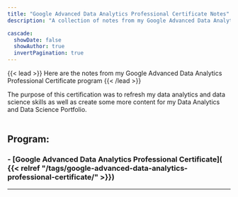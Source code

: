 ```yaml
---
title: "Google Advanced Data Analytics Professional Certificate Notes"
description: "A collection of notes from my Google Advanced Data Analytics Professional Certificate program"

cascade:
  showDate: false
  showAuthor: true
  invertPagination: true
---
```


{{< lead >}}
Here are the notes from my Google Advanced Data Analytics Professional Certificate program
{{< /lead >}}

The purpose of this certification was to refresh my data analytics and data science skills as well as create some more content for my Data Analytics and Data Science Portfolio.
<br><br>
## Program:  
### - [Google Advanced Data Analytics Professional Certificate]( {{< relref "/tags/google-advanced-data-analytics-professional-certificate/" >}})  


---